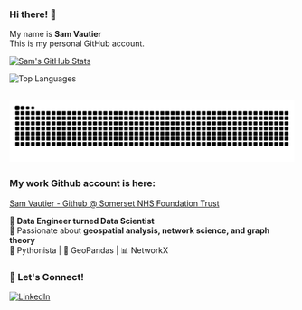 <!--
<p align="center">
  <img src="header.png" alt="GitHub Banner" width="100%">
</p>
-->
### Hi there! 👋 <br>
My name is **Sam Vautier** <br>
This is my personal GitHub account.

[![Sam's GitHub Stats](https://github-readme-stats.vercel.app/api?username=PyBluePanda&theme=gotham&show_icons=true&rank_icon=github)](https://github.com/anuraghazra/github-readme-stats)

![Top Languages](https://github-readme-stats.vercel.app/api/top-langs/?username=PyBluePanda&layout=compact&theme=gotham)

![Snake animation](https://github.com/PyBluePanda/PyBluePanda/blob/output/github-contribution-grid-snake.svg)
---

### My work Github account is here: <br>
[Sam Vautier - Github @ Somerset NHS Foundation Trust](https://github.com/sam-vautier)

🌱 **Data Engineer turned Data Scientist**  
🔎 Passionate about **geospatial analysis, network science, and graph theory**  
🐍 Pythonista | 📍 GeoPandas | 📊 NetworkX  


### 👫 Let's Connect!

[![LinkedIn](https://img.shields.io/badge/LinkedIn-0A66C2?style=for-the-badge&logo=linkedin&logoColor=white)](https://www.linkedin.com/public-profile/settings?trk=d_flagship3_profile_self_view_public_profile)
<!--
---
<img src="https://github.com/user-attachments/assets/f32d977c-bcbe-4719-9024-bff256c20b11" alt="Alt Text" style="width:20%; height:auto; border: 15px solid white;">

![Snake animation](https://github.com/thepiyushmalhotra/thepiyushmalhotra/blob/output/github-contribution-grid-snake.svg)

![Snake animation](https://raw.githubusercontent.com/PyBluePanda/PyBluePanda/output/github-contribution-grid-snake.svg)



https://github.com/DomRowney/Project_Toy_MECC.git

## 🔥 About Me
- 🚀 Transitioned from data engineering to data science in the last year
- 🟢 Love working with **geospatial data** and graph-based problems
- 🏢 Experienced in **ETL pipelines**, **big data processing**, and **data visualization**
- 💡 Currently exploring **AI for geospatial analytics**

## 🛠️ Tech Stack
![Python](https://img.shields.io/badge/Python-3776AB?style=for-the-badge&logo=python&logoColor=white)
![Pandas](https://img.shields.io/badge/Pandas-150458?style=for-the-badge&logo=pandas&logoColor=white)
![GeoPandas](https://img.shields.io/badge/GeoPandas-008000?style=for-the-badge&logo=data:image/png;base64,iVBORw0KGgoAAAANSUhEUgAAAAoAAAAKCAYAAACNMs+9AAAAJElEQVR42mNgYGD4D8QgxX8GCnAQTWDAgAQGIAxEKVMU0gAAgwAOVmVefpRCNwAAAABJRU5ErkJggg==)
![NetworkX](https://img.shields.io/badge/NetworkX-FF6600?style=for-the-badge&logo=graphql&logoColor=white)

## 🚀 Featured Projects
🔹 **[Project Name](GitHub Repo Link)** - Short description  
🔹 **[Project Name](GitHub Repo Link)** - Short description  

[![GitHub](https://img.shields.io/badge/GitHub-181717?style=for-the-badge&logo=github&logoColor=white)](Your GitHub URL)

-->

